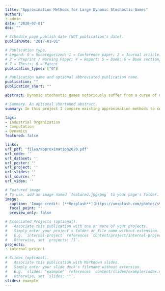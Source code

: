 ```yaml
---
title: "Approximation Methods for Large Dynamic Stochastic Games"
authors:
- admin
date: "2020-07-01"
doi: ""

# Schedule page publish date (NOT publication's date).
publishDate: "2017-01-01"

# Publication type.
# Legend: 0 = Uncategorized; 1 = Conference paper; 2 = Journal article;
# 3 = Preprint / Working Paper; 4 = Report; 5 = Book; 6 = Book section;
# 7 = Thesis; 8 = Patent
publication_types: ["0"]

# Publication name and optional abbreviated publication name.
publication: ""
publication_short: ""

abstract: Dynamic stochastic games notoriously suffer from a curse of dimensionality that makes computing the Markov Perfect Equilibrium of large games infeasible. This article compares the existing approximation methods and alternative equilibrium concepts that have been proposed in the literature to overcome this problem. No method clearly dominates the others but some are dominated in all dimensions. In general, alternative equilibrium concepts outperform sampling-based approximation methods. I propose a new game structure, games with random order, in which players move sequentially and the order of play is unknown. The Markov Perfect equilibrium of this game consistently outperforms all existing approximation methods in terms of approximation accuracy while still being extremely efficient in terms of computational time.

# Summary. An optional shortened abstract.
summary: In this project I compare existing approximation methods to compute Markow Perfect Equilibrium in dynamic stochastic games with large state spaces. I also propose a new approximation method called "Games with Random Order".

tags:
- Industrial Organization
- Computation
- Dynamics
featured: false

links:
url_pdf: 'files/approximation2020.pdf'
url_code: ''
url_dataset: ''
url_poster: ''
url_project: ''
url_slides: ''
url_source: ''
url_video: ''

# Featured image
# To use, add an image named `featured.jpg/png` to your page's folder. 
image:
  caption: 'Image credit: [**Unsplash**](https://unsplash.com/photos/s9CC2SKySJM)'
  focal_point: ""
  preview_only: false

# Associated Projects (optional).
#   Associate this publication with one or more of your projects.
#   Simply enter your project's folder or file name without extension.
#   E.g. `internal-project` references `content/project/internal-project/index.md`.
#   Otherwise, set `projects: []`.
projects:
- internal-project

# Slides (optional).
#   Associate this publication with Markdown slides.
#   Simply enter your slide deck's filename without extension.
#   E.g. `slides: "example"` references `content/slides/example/index.md`.
#   Otherwise, set `slides: ""`.
slides: example
---
```

